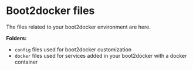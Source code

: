 # Boot2docker files

The files related to your boot2docker environment are here.

**Folders:**
- ```config``` files used for boot2docker customization
- ```docker``` files used for services added in your boot2docker with a docker container